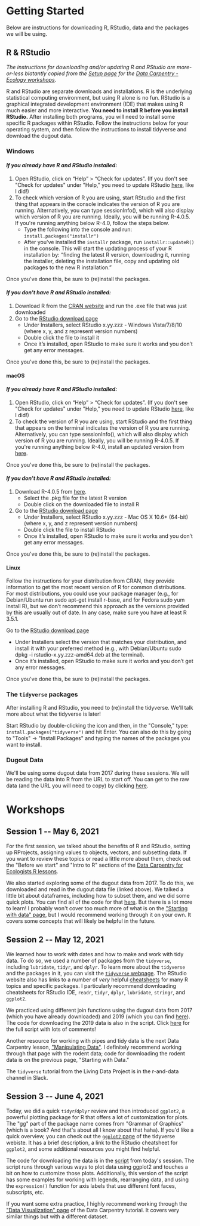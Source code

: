 
# Getting Started
Below are instructions for downloading R, RStudio, data and the packages we will be using.

## R & RStudio
_The instructions for downloading and/or updating R and RStudio are more-or-less blatantly copied from the [Setup page](https://datacarpentry.org/ecology-workshop/setup-r-workshop.html) for the [Data Carpentry - Ecology workshops](https://datacarpentry.org/lessons/#ecology-workshop)._

R and RStudio are separate downloads and installations. R is the underlying statistical computing environment, but using R alone is no fun. RStudio is a graphical integrated development environment (IDE) that makes using R much easier and more interactive. **You need to install R before you install RStudio.** After installing both programs, you will need to install some specific R packages within RStudio. Follow the instructions below for your operating system, and then follow the instructions to install tidyverse and download the dugout data.

### Windows

#### *If you already have R and RStudio installed:*

1. Open RStudio, click on “Help” > “Check for updates”. (If you don't see "Check for updates" under "Help," you need to update RStudio [here](https://www.rstudio.com/products/rstudio/download/#download), like I did!)
2. To check which version of R you are using, start RStudio and the first thing that appears in the console indicates the version of R you are running. Alternatively, you can type sessionInfo(), which will also display which version of R you are running. Ideally, you will be running R-4.0.5. If you're running anything below R-4.0, follow the steps below. 
    * Type the following into the console and run: `install.packages("installr")`
    * After you've installed the `installr` package, run `installr::updateR()` in the console. This will start the updating process of your R installation by: “finding the latest R version, downloading it, running the installer, deleting the installation file, copy and updating old packages to the new R installation.”

Once you've done this, be sure to (re)install the packages. 

#### *If you don’t have R and RStudio installed:*

1. Download R from the [CRAN website](https://cran.r-project.org/bin/windows/base/) and run the .exe file that was just downloaded
2. Go to the [RStudio download page](https://www.rstudio.com/products/rstudio/download/#download)
    * Under Installers, select RStudio x.yy.zzz - Windows Vista/7/8/10 (where x, y, and z represent version numbers)
    * Double click the file to install it
    * Once it’s installed, open RStudio to make sure it works and you don’t get any error messages.

Once you've done this, be sure to (re)install the packages. 

#### macOS

#### *If you already have R and RStudio installed:*

1. Open RStudio, click on “Help” > “Check for updates”. (If you don't see "Check for updates" under "Help," you need to update RStudio [here](https://www.rstudio.com/products/rstudio/download/#download), like I did!)
2. To check the version of R you are using, start RStudio and the first thing that appears on the terminal indicates the version of R you are running. Alternatively, you can type sessionInfo(), which will also display which version of R you are running. Ideally, you will be running R-4.0.5. If you're running anything below R-4.0, install an updated version from [here](https://cloud.r-project.org/bin/macosx/). 

Once you've done this, be sure to (re)install the packages. 

#### *If you don’t have R and RStudio installed:*

1. Download R-4.0.5 from [here](https://cloud.r-project.org/bin/macosx/).
    * Select the .pkg file for the latest R version
    * Double click on the downloaded file to install R
2. Go to the [RStudio download page](https://www.rstudio.com/products/rstudio/download/#download)
    * Under Installers, select RStudio x.yy.zzz - Mac OS X 10.6+ (64-bit) (where x, y, and z represent version numbers)
    * Double click the file to install RStudio
    * Once it’s installed, open RStudio to make sure it works and you don’t get any error messages.

Once you've done this, be sure to (re)install the packages. 

#### Linux
Follow the instructions for your distribution from CRAN, they provide information to get the most recent version of R for common distributions. For most distributions, you could use your package manager (e.g., for Debian/Ubuntu run sudo apt-get install r-base, and for Fedora sudo yum install R), but we don’t recommend this approach as the versions provided by this are usually out of date. In any case, make sure you have at least R 3.5.1.

Go to the [RStudio download page](https://www.rstudio.com/products/rstudio/download/#download)
* Under Installers select the version that matches your distribution, and install it with your preferred method (e.g., with Debian/Ubuntu sudo dpkg -i rstudio-x.yy.zzz-amd64.deb at the terminal).
* Once it’s installed, open RStudio to make sure it works and you don’t get any error messages.

Once you've done this, be sure to (re)install the packages. 

### The `tidyverse` packages

After installing R and RStudio, you need to (re)install the tidyverse. We'll talk more about what the tidyverse is later!

Start RStudio by double-clicking the icon and then, in the "Console," type: `install.packages("tidyverse")` and hit Enter. You can also do this by going to "Tools" -> "Install Packages" and typing the names of the packages you want to install.

### Dugout Data
We'll be using some dugout data from 2017 during these sessions. We will be reading the data into R from the URL to start off. You can get to the raw data (and the URL you will need to copy) by clicking [here](https://raw.githubusercontent.com/bleds22e/FAST_lab_training/master/data/Dugout_master%202017.csv).

# Workshops

## Session 1 -- May 6, 2021
For the first session, we talked about the benefits of R and RStudio, setting up RProjects, assigning values to objects, vectors, and subsetting data. If you want to review these topics or read a little more about them, check out the "Before we start" and "Intro to R" sections of the [Data Carpentry for Ecologists R lessons](https://datacarpentry.org/R-ecology-lesson/00-before-we-start.html).

We also started exploring some of the dugout data from 2017. To do this, we downloaded and read in the dugout data file (linked above). We talked a little bit about dataframes, including how to subset them, and we did some quick plots. You can find all of the code for that [here](https://raw.githubusercontent.com/bleds22e/FAST_lab_training/master/scripts/dugouts_2017_complete.R). But there is a lot more to learn! I probably won't cover too much more of what is on the ["Starting with data" page](https://datacarpentry.org/R-ecology-lesson/02-starting-with-data.html), but I would recommend working through it on your own. It covers some concepts that will likely be helpful in the future. 

## Session 2 -- May 12, 2021
We learned how to work with dates and how to make and work with tidy data. To do so, we used a number of packages from the `tidyverse`, including `lubridate`, `tidyr`, and `dplyr`. To learn more about the `tidyverse` and the packages in it, you can visit the [`tidyverse` webpage](https://www.tidyverse.org/). The RStudio website also has links to a number of _very_ helpful [cheatsheets](https://www.rstudio.com/resources/cheatsheets/) for many R topics and specific packages. I particularly recommend downloading cheatsheets for RStudio IDE, `readr`, `tidyr`, `dplyr`, `lubridate`, `stringr`, and `ggplot2`. 

We practiced using different join functions using the dugout data from 2017 (which you have already downloaded) and 2019 (which you can find [here](https://raw.githubusercontent.com/bleds22e/FAST_lab_training/master/data/Dugout_master2019.csv)). The code for downloading the 2019 data is also in the script. Click [here](https://raw.githubusercontent.com/bleds22e/FAST_lab_training/master/scripts/Session2.R) for the full script with lots of comments!

Another resource for working with pipes and tidy data is the next Data Carpentry lesson, ["Manipulating Data"](https://datacarpentry.org/R-ecology-lesson/03-dplyr.html). I definitely recommend working through that page with the rodent data; code for downloading the rodent data is on the previous page, "Starting with Data."

The `tidyverse` tutorial from the Living Data Project is in the r-and-data channel in Slack.

## Session 3 -- June 4, 2021
Today, we did a quick `tidyr`/`dplyr` review and then introduced `ggplot2`, a powerful plotting package for R that offers a lot of customization for plots. The "gg" part of the package name comes from "Grammar of Graphics" (which is a book? And that's about all I know about that haha). If you'd like a quick overview, you can check out the [`ggplot2` page](https://ggplot2.tidyverse.org/) of the tidyverse webiste. It has a brief description, a link to the RStudio cheatsheet for `ggplot2`, and some additional resources you might find helpful. 

The code for downloading the data is in the [script](https://raw.githubusercontent.com/bleds22e/FAST_lab_training/master/scripts/Session3_ggplot2.R) from today's session. The script runs through various ways to plot data using ggplot2 and touches a bit on how to customize those plots. Additionally, this version of the script has some examples for working with legends, rearranging data, and using the `expression()` function for axis labels that use different font faces, subscripts, etc.

If you want some extra practice, I highly recommend working through the ["Data Visualization" page](https://datacarpentry.org/R-ecology-lesson/04-visualization-ggplot2.html) of the Data Carpentry tutorial. It covers very similar things but with a different dataset.
